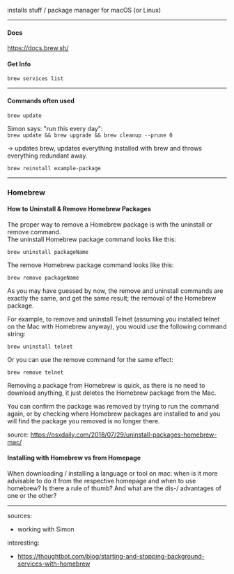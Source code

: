 installs stuff / package manager for macOS (or Linux)

--- 

#### Docs
https://docs.brew.sh/

#### Get Info

`brew services list` 

---

#### Commands often used

`brew update`

Simon says: "run this every day":  
`brew update && brew upgrade && brew cleanup --prune 0`

-> updates brew, updates everything installed with brew and throws everything redundant away.

`brew reinstall example-package`

-------

### Homebrew

#### How to Uninstall & Remove Homebrew Packages
The proper way to remove a Homebrew package is with the uninstall or remove command.  
The uninstall Homebrew package command looks like this:

`brew uninstall packageName`

The remove Homebrew package command looks like this:

`brew remove packageName`

As you may have guessed by now, the remove and uninstall commands are exactly the same, and get the same result; the removal of the Homebrew package.

For example, to remove and uninstall Telnet (assuming you installed telnet on the Mac with Homebrew anyway), you would use the following command string:

`brew uninstall telnet`

Or you can use the remove command for the same effect:

`brew remove telnet`

Removing a package from Homebrew is quick, as there is no need to download anything, it just deletes the Homebrew package from the Mac.

You can confirm the package was removed by trying to run the command again, or by checking where Homebrew packages are installed to and you will find the package you removed is no longer there.

source: https://osxdaily.com/2018/07/29/uninstall-packages-homebrew-mac/

#### Installing with Homebrew vs from Homepage

When downloading / installing a language or tool on mac: when is it more advisable to do it from the respective homepage and when to use homebrew? Is there a rule of thumb? And what are the dis-/ advantages of one or the other?

---

sources: 
- working with Simon

interesting: 
- https://thoughtbot.com/blog/starting-and-stopping-background-services-with-homebrew
